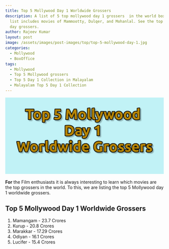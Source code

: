```yaml
---
title: Top 5 Mollywood Day 1 Worldwide Grossers
description: A list of 5 top mollywood day 1 grossers  in the world box office. The
  list includes movies of Mammootty, Dulqer, and Mohanlal. See the top 5 mollywood
  day grossers.
author: Rajeev Kumar
layout: post
image: /assets/images/post-images/top/top-5-mollywood-day-1.jpg
categories:
  - Mollywood
  - BoxOffice
tags:
  - Mollywood
  - Top 5 Mollywood grossers
  - Top 5 Day 1 Collection in Malayalam
  - Malayalam Top 5 Day 1 Collection
---
```

![Top 5 Mollywood Day 1 Worldwide Grossers](/assets/images/post-images/top/top-5-mollywood-day-1.jpg)

**For** the Film enthusiasts it is always interesting to learn which movies are the top grossers in the world. To this, we are listing the top 5 Mollywood day 1 worldwide grossers. 

## Top 5 Mollywood Day 1 Worldwide Grossers
1. Mamangam - 23.7 Crores
2. Kurup - 20.8 Crores
3. Marakkar - 17.29 Crores
4. Odiyan - 16.1 Crores
5. Lucifer - 15.4 Crores
